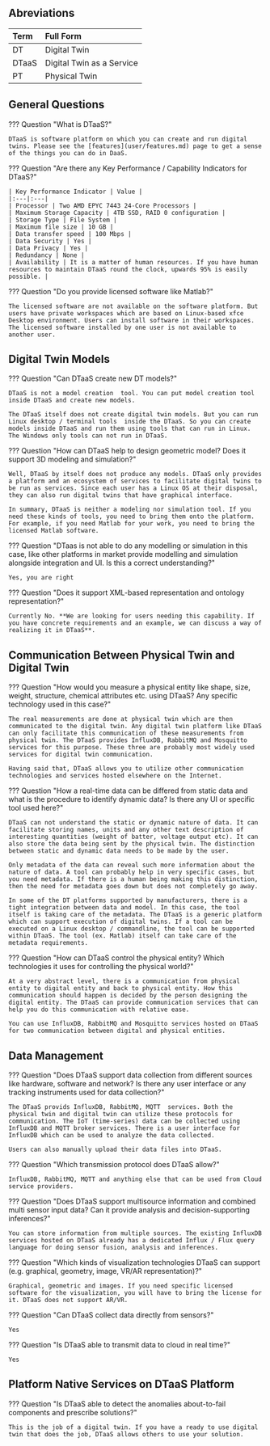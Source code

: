 
## Abreviations

| Term | Full Form |
|:---|:---|
| DT | Digital Twin |
| DTaaS | Digital Twin as a Service |
| PT | Physical Twin |

## General Questions

??? Question "What is DTaaS?"

    DTaaS is software platform on which you can create and run digital twins. Please see the [features](user/features.md) page to get a sense of the things you can do in DaaS.


??? Question "Are there any Key Performance / Capability Indicators for DTaaS?"

    | Key Performance Indicator | Value |
    |:---|:---|
    | Processor | Two AMD EPYC 7443 24-Core Processors |
    | Maximum Storage Capacity | 4TB SSD, RAID 0 configuration |
    | Storage Type | File System |
    | Maximum file size | 10 GB |
    | Data transfer speed | 100 Mbps |
    | Data Security | Yes |
    | Data Privacy | Yes |
    | Redundancy | None |
    | Availability | It is a matter of human resources. If you have human resources to maintain DTaaS round the clock, upwards 95% is easily possible. |


??? Question "Do you provide licensed software like Matlab?"

    The licensed software are not available on the software platform. But users have private workspaces which are based on Linux-based xfce Desktop environment. Users can install software in their workspaces. The licensed software installed by one user is not available to another user.


## Digital Twin Models

??? Question "Can DTaaS create new DT models?"

    DTaaS is not a model creation  tool. You can put model creation tool inside DTaaS and create new models.

    The DTaaS itself does not create digital twin models. But you can run Linux desktop / terminal tools  inside the DTaaS. So you can create models inside DTaaS and run them using tools that can run in Linux. The Windows only tools can not run in DTaaS.


??? Question "How can DTaaS help to design geometric model? Does it support 3D modeling and simulation?"

    Well, DTaaS by itself does not produce any models. DTaaS only provides a platform and an ecosystem of services to facilitate digital twins to be run as services. Since each user has a Linux OS at their disposal, they can also run digital twins that have graphical interface.

    In summary, DTaaS is neither a modeling nor simulation tool. If you need these kinds of tools, you need to bring them onto the platform. For example, if you need Matlab for your work, you need to bring the licensed Matlab software. 


??? Question "DTaas is not able to do any modelling or simulation in this case, like other platforms in market provide modelling and simulation alongside integration and UI. Is this a correct understanding?"

    Yes, you are right


??? Question "Does it support XML-based representation and ontology representation?"

    Currently No. **We are looking for users needing this capability. If you have concrete requirements and an example, we can discuss a way of realizing it in DTaaS**. 


## Communication Between Physical Twin and Digital Twin

??? Question "How would you measure a physical entity like shape, size, weight, structure, chemical attributes etc. using DTaaS? Any specific technology used in this case?"

    The real measurements are done at physical twin which are then communicated to the digital twin. Any digital twin platform like DTaaS can only facilitate this communication of these measurements from physical twin. The DTaaS provides InfluxDB, RabbitMQ and Mosquitto services for this purpose. These three are probably most widely used services for digital twin communication. 

    Having said that, DTaaS allows you to utilize other communication technologies and services hosted elsewhere on the Internet.

??? Question "How a real-time data can be differed from static data and what is the procedure to identify dynamic data? Is there any UI or specific tool used here?"

    DTaaS can not understand the static or dynamic nature of data. It can facilitate storing names, units and any other text description of interesting quantities (weight of batter, voltage output etc). It can also store the data being sent by the physical twin. The distinction between static and dynamic data needs to be made by the user.

    Only metadata of the data can reveal such more information about the nature of data. A tool can probably help in very specific cases, but you need metadata. If there is a human being making this distinction, then the need for metadata goes down but does not completely go away.

    In some of the DT platforms supported by manufacturers, there is a tight integration between data and model. In this case, the tool itself is taking care of the metadata. The DTaaS is a generic platform which can support execution of digital twins. If a tool can be executed on a Linux desktop / commandline, the tool can be supported within DTaaS. The tool (ex. Matlab) itself can take care of the metadata requirements.


??? Question "How can DTaaS control the physical entity? Which technologies it uses for controlling the physical world?"

    At a very abstract level, there is a communication from physical entity to digital entity and back to physical entity. How this communication should happen is decided by the person designing the digital entity. The DTaaS can provide communication services that can help you do this communication with relative ease. 

    You can use InfluxDB, RabbitMQ and Mosquitto services hosted on DTaaS for two communication between digital and physical entities.



## Data Management

??? Question "Does DTaaS support data collection from different sources like hardware, software and network? Is there any user interface or any tracking instruments used for data collection?"

    The DTaaS provids InfluxDB, RabbitMQ, MQTT  services. Both the physical twin and digital twin can utilize these protocols for communication. The IoT (time-series) data can be collected using InfluxDB and MQTT broker services. There is a user interface for InfluxDB which can be used to analyze the data collected.

    Users can also manually upload their data files into DTaaS.


??? Question "Which transmission protocol does DTaaS allow?"

    InfluxDB, RabbitMQ, MQTT and anything else that can be used from Cloud service providers.


??? Question "Does DTaaS support multisource information and combined multi sensor input data? Can it provide analysis and decision-supporting inferences?"

    You can store information from multiple sources. The existing InfluxDB services hosted on DTaaS already has a dedicated Influx / Flux query language for doing sensor fusion, analysis and inferences.


??? Question "Which kinds of visualization technologies DTaaS can support (e.g. graphical, geometry, image, VR/AR representation)?"

    Graphical, geometric and images. If you need specific licensed software for the visualization, you will have to bring the license for it. DTaaS does not support AR/VR.

??? Question "Can DTaaS collect data directly from sensors?"

    Yes

??? Question "Is DTaaS able to transmit data to cloud in real time?"

    Yes

    
## Platform Native Services on DTaaS Platform

??? Question "Is DTaaS able to detect the anomalies about-to-fail components and prescribe solutions?"

    This is the job of a digital twin. If you have a ready to use digital twin that does the job, DTaaS allows others to use your solution.